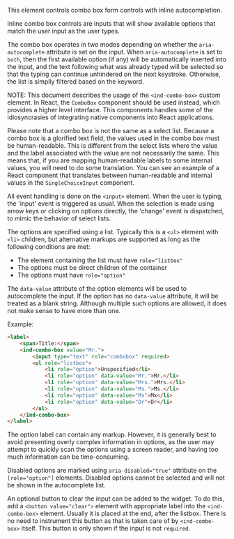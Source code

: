 This element controls combo box form controls with inline autocompletion.

Inline combo box controls are inputs that will show available options that match
the user input as the user types.

The combo box operates in two modes depending on whether the `aria-autocomplete`
attribute is set on the input. When `aria-autocomplete` is set to `both`, then
the first available option (if any) will be automatically inserted into the
input, and the text following what was already typed will be selected so that
the typing can continue unhindered on the next keystroke. Otherwise, the list is
simplly filtered based on the keyword.

NOTE: This document describes the usage of the `<ind-combo-box>` custom element.
In React, the `ComboBox` component should be used instead, which provides a
higher level interface. This components handles some of the idiosyncrasies of
integrating native components into React applications.

Please note that a combo box is not the same as a select list. Because a combo
box is a glorified text field, the values used in the combo box must be
human-readable. This is different from the select lists where the value and the
label associated with the value are not necessarily the same. This means that,
if you are mapping human-readable labels to some internal values, you will need
to do some translation. You can see an example of a React component that
translates between human-readable and internal values in the `SingleChoiceInput`
component.

All event handling is done on the `<input>` element. When the user is typing,
the 'input' event is triggered as usual. When the selection is made using arrow
keys or clicking on options directly, the 'change' event is dispatched, to mimic
the behavior of select lists.

The options are specified using a list. Typically this is a `<ul>` element with
`<li>` children, but alternative markups are supported as long as the following
conditions are met:

- The element containing the list must have `role="listbox"`
- The options must be direct children of the container
- The options must have `role="option"`

The `data-value` attribute of the option elements will be used to autocomplete
the input. If the option has no `data-value` attribute, it will be treated as
a blank string. Although multiple such options are allowed, it does not make
sense to have more than one.

Example:

```html
<label>
    <span>Title:</span>
    <ind-combo-box value="Mr.">
        <input type="text" role="combobox" required>
        <ul role="listbox">
            <li role="option">Unspecified</li>
            <li role="option" data-value="Mr.">Mr.</li>
            <li role="option" data-value="Mrs.">Mrs.</li>
            <li role="option" data-value="Ms.">Ms.</li>
            <li role="option" data-value="Mx">Mx</li>
            <li role="option" data-value="Dr">Dr</li>
        </ul>
    </ind-combo-box>
</label>
```

The option label can contain any markup. However, it is generally best to avoid
presenting overly complex information in options, as the user may attempt to
quickly scan the options using a screen reader, and having too much information
can be time-consuming.

Disabled options are marked using `aria-disabled="true"` attribute on the
`[role="option"]` elements. Disabled options cannot be selected and will not be
shown in the autocomplete list.

An optional button to clear the input can be added to the widget. To do this,
add a `<button value="clear">` element with appropriate label into the
`<ind-combo-box>` element. Usually it is placed at the end, after the listbox.
There is no need to instrument this button as that is taken care of by
`<ind-combo-box>` itself. This button is only shown if the input is not
`required`.
